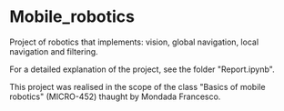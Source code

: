 # Mobile_robotics
Project of robotics that implements: vision, global navigation, local navigation and filtering.

For a detailed explanation of the project, see the folder "Report.ipynb".

This project was realised in the scope of the class "Basics of mobile robotics" (MICRO-452) thaught by Mondada Francesco.
